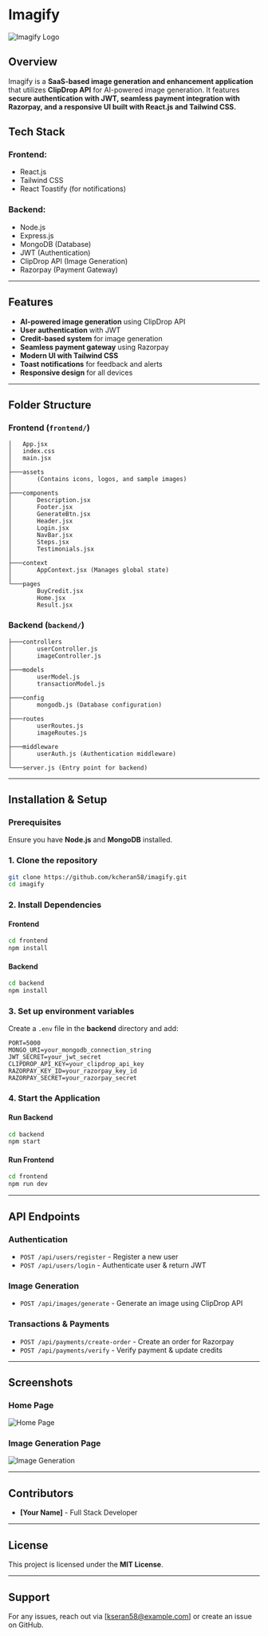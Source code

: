 # Imagify

![Imagify Logo](frontend/assets/logo.svg)

## Overview
Imagify is a **SaaS-based image generation and enhancement application** that utilizes **ClipDrop API** for AI-powered image generation. It features **secure authentication with JWT, seamless payment integration with Razorpay, and a responsive UI built with React.js and Tailwind CSS.**

## Tech Stack
### **Frontend:**
- React.js
- Tailwind CSS
- React Toastify (for notifications)

### **Backend:**
- Node.js
- Express.js
- MongoDB (Database)
- JWT (Authentication)
- ClipDrop API (Image Generation)
- Razorpay (Payment Gateway)

---

## Features
- **AI-powered image generation** using ClipDrop API
- **User authentication** with JWT
- **Credit-based system** for image generation
- **Seamless payment gateway** using Razorpay
- **Modern UI with Tailwind CSS**
- **Toast notifications** for feedback and alerts
- **Responsive design** for all devices

---

## Folder Structure
### **Frontend** (`frontend/`)
```
│   App.jsx
│   index.css
│   main.jsx
│
├───assets
│       (Contains icons, logos, and sample images)
│
├───components
│       Description.jsx
│       Footer.jsx
│       GenerateBtn.jsx
│       Header.jsx
│       Login.jsx
│       NavBar.jsx
│       Steps.jsx
│       Testimonials.jsx
│
├───context
│       AppContext.jsx (Manages global state)
│
└───pages
        BuyCredit.jsx
        Home.jsx
        Result.jsx
```
### **Backend** (`backend/`)
```
├───controllers
│       userController.js
│       imageController.js
│
├───models
│       userModel.js
│       transactionModel.js
│
├───config
│       mongodb.js (Database configuration)
│
├───routes
│       userRoutes.js
│       imageRoutes.js
│
├───middleware
│       userAuth.js (Authentication middleware)
│
└───server.js (Entry point for backend)
```

---

## Installation & Setup
### Prerequisites
Ensure you have **Node.js** and **MongoDB** installed.

### **1. Clone the repository**
```bash
git clone https://github.com/kcheran58/imagify.git
cd imagify
```

### **2. Install Dependencies**
#### **Frontend**
```bash
cd frontend
npm install
```
#### **Backend**
```bash
cd backend
npm install
```

### **3. Set up environment variables**
Create a `.env` file in the **backend** directory and add:
```
PORT=5000
MONGO_URI=your_mongodb_connection_string
JWT_SECRET=your_jwt_secret
CLIPDROP_API_KEY=your_clipdrop_api_key
RAZORPAY_KEY_ID=your_razorpay_key_id
RAZORPAY_SECRET=your_razorpay_secret
```

### **4. Start the Application**
#### **Run Backend**
```bash
cd backend
npm start
```
#### **Run Frontend**
```bash
cd frontend
npm run dev
```

---

## API Endpoints
### **Authentication**
- `POST /api/users/register` - Register a new user
- `POST /api/users/login` - Authenticate user & return JWT

### **Image Generation**
- `POST /api/images/generate` - Generate an image using ClipDrop API

### **Transactions & Payments**
- `POST /api/payments/create-order` - Create an order for Razorpay
- `POST /api/payments/verify` - Verify payment & update credits

---

## Screenshots
### **Home Page**
![Home Page](frontend/assets/sample_img_1.png)

### **Image Generation Page**
![Image Generation](frontend/assets/sample_img_2.png)

---

## Contributors
- **[Your Name]** - Full Stack Developer

---

## License
This project is licensed under the **MIT License**.

---

## Support
For any issues, reach out via [kseran58@example.com] or create an issue on GitHub.

